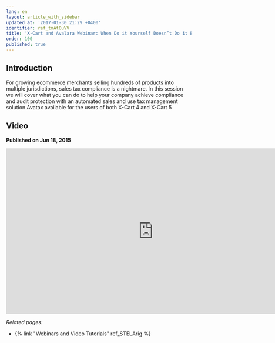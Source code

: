 ```yaml
---
lang: en
layout: article_with_sidebar
updated_at: '2017-01-30 21:29 +0400'
identifier: ref_tmAt0uVV
title: 'X-Cart and Avalara Webinar: When Do it Yourself Doesn’t Do it Best'
order: 100
published: true
---
```

## Introduction

For growing ecommerce merchants selling hundreds of products into multiple jurisdictions, sales tax compliance is a nightmare. In this session we will cover what you can do to help your company achieve compliance and audit protection with an automated sales and use tax management solution Avatax available for the users of both X-Cart 4 and X-Cart 5

## Video
**Published on Jun 18, 2015**
<iframe class="youtube-player" type="text/html" style="width: 800px; height: 450px" src="https://www.youtube.com/embed/yQIW9YXJWlo" frameborder="0"></iframe>


_Related pages:_

*   {% link "Webinars and Video Tutorials" ref_STELArig %}
